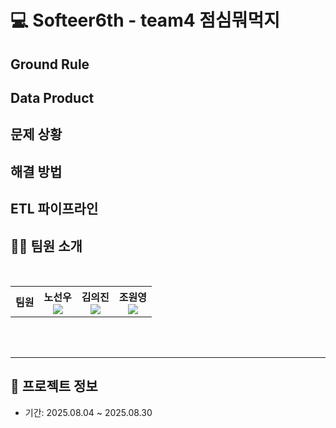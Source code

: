 # 💻 Softeer6th - team4 점심뭐먹지

## Ground Rule
   
## Data Product  

## 문제 상황  

## 해결 방법  

## ETL 파이프라인


## 👨‍💻 팀원 소개

<br/>

<div align="center">
<table>
<th>팀원</th>
    <th> 노선우 <a href=""><br/><img src="https://img.shields.io/badge/Github-181717?style=flat-square&logo=Github&logoColor=white"/><a></th>
	  <th> 김의진 <a href=""><br/><img src="https://img.shields.io/badge/Github-181717?style=flat-square&logo=Github&logoColor=white"/></a></th>
    <th> 조원영 <a href=""><br/><img src="https://img.shields.io/badge/Github-181717?style=flat-square&logo=Github&logoColor=white"/></a></th>
  </table>
</div>
<br />
<br />


---

## 📂 프로젝트 정보

- 기간: 2025.08.04 ~ 2025.08.30  
